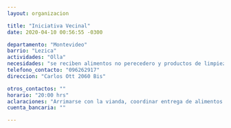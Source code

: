 ```yaml
---
layout: organizacion

title: "Iniciativa Vecinal"
date: 2020-04-10 00:56:55 -0300

departamento: "Montevideo"
barrio: "Lezica"
actividades: "Olla"
necesidades: "se reciben alimentos no perecedero y productos de limpieza"
telefono_contacto: "096262917"
direccion: "Carlos Ott 2060 Bis"

otros_contactos: ""
horario: "20:00 hrs"
aclaraciones: "Arrimarse con la vianda, coordinar entrega de alimentos no perecederos y productos de limpieza vía movil."
cuenta_bancaria: ""

---
```

